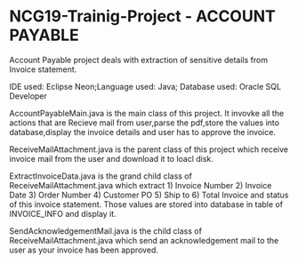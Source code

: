 # NCG19-Trainig-Project - ACCOUNT PAYABLE

Account Payable project deals with extraction of sensitive details from Invoice statement.

IDE used: Eclipse Neon;Language used: Java;
Database used: Oracle SQL Developer


AccountPayableMain.java is the main class of this project. It invovke all the actions that are Recieve mail from user,parse the pdf,store the values into database,display the invoice details and user has to approve the invoice.

ReceiveMailAttachment.java is the parent class of this project which receive invoice mail from the user and download it to loacl disk.

ExtractInvoiceData.java is the grand child class of ReceiveMailAttachment.java which extract 
          1) Invoice Number
          2) Invoice Date
          3) Order Number
          4) Customer PO
          5) Ship to 
          6) Total Invoice
and status of this invoice statement. Those values are stored into database in table of INVOICE_INFO and display it.

SendAcknowledgementMail.java is the child class of ReceiveMailAttachment.java which send an acknowledgement mail to the user as your invoice has been approved.  
          
